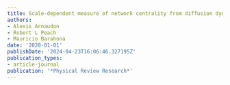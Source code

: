 ```yaml
---
title: Scale-dependent measure of network centrality from diffusion dynamics
authors:
- Alexis Arnaudon
- Robert L Peach
- Mauricio Barahona
date: '2020-01-01'
publishDate: '2024-04-23T16:06:46.327195Z'
publication_types:
- article-journal
publication: '*Physical Review Research*'
---
```

